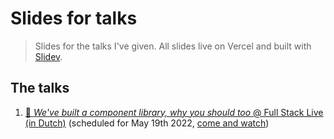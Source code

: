 # Slides for talks
>  Slides for the talks I've given. All slides live on Vercel and built with [Slidev](https://sli.dev/).

## The talks
1. [🧱 _We've built a component library, why you should too_ @ Full Stack Live (in Dutch)](https://full-stack-live.vercel.app/2) (scheduled for May 19th 2022, [come and watch](https://www.linkedin.com/feed/update/urn:li:activity:6922839292700459009/))
